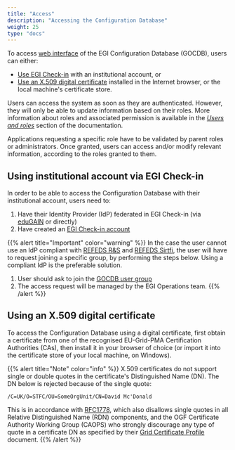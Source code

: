 ```yaml
---
title: "Access"
description: "Accessing the Configuration Database"
weight: 25
type: "docs"
---
```


To access [web interface](https://goc.egi.eu) of the EGI Configuration Database
(GOCDB), users can either:

- [Use EGI Check-in](#using-institutional-account-via-egi-check-in)
  with an institutional account, or
- [Use an X.509 digital certificate](#using-an-x509-digital-certificate)
  installed in the Internet browser, or the local machine's certificate store.

Users can access the system as soon as they are authenticated. However,
they will only be able to update information based on their roles.
More information about roles and associated permission is available in the
[_Users and roles_](https://wiki.egi.eu/wiki/GOCDB/Input_System_User_Documentation#Users_and_roles)
section of the documentation.

Applications requesting a specific role have to be validated by parent roles
or administrators. Once granted, users can access and/or modify relevant
information, according to the roles granted to them.

## Using institutional account via EGI Check-in

In order to be able to access the Configuration Database with their
institutional account, users need to:

1. Have their Identity Provider (IdP) federated in EGI Check-in (via
   [eduGAIN](https://edugain.org/) or directly)
1. Have created an [EGI Check-in account](/users/check-in/signup)

{{% alert title="Important" color="warning" %}}
In the case the user cannot use an IdP compliant with [REFEDS
R&S](https://refeds.org/research-and-scholarship) and [REFEDS
Sirtfi](https://refeds.org/sirtfi), the user will have to request joining a
specific group, by performing the steps below. Using a compliant IdP is the
preferable solution.

1. User should ask to join the [GOCDB user
   group](https://aai.egi.eu/registry/co_petitions/start/coef:41)
1. The access request will be managed by the EGI Operations team.
{{% /alert %}}

## Using an X.509 digital certificate

To access the Configuration Database using a digital certificate, first obtain
a certificate from one of the recognised EU-Grid-PMA Certification Authorities
(CAs), then install it in your browser of choice (or import it into the
certificate store of your local machine, on Windows).

{{% alert title="Note" color="info" %}} X.509 certificates do not support
single or double quotes in the certificate's Distinguished Name (DN).
The DN below is rejected because of the single quote:

`/C=UK/O=STFC/OU=SomeOrgUnit/CN=David Mc'Donald`

This is in accordance with [RFC1778](https://tools.ietf.org/html/rfc1778),
which also disallows single quotes in all Relative Distinguished Name (RDN)
components, and the OGF Certificate Authority Working Group (CAOPS) who
strongly discourage any type of quote in a certificate DN as specified by their
[Grid Certificate Profile](https://www.ogf.org/documents/GFD.125.pdf) document.
{{% /alert %}}
